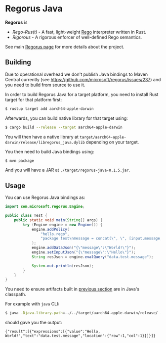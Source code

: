 # Regorus Java

**Regorus** is

  - *Rego*-*Rus(t)*  - A fast, light-weight [Rego](https://www.openpolicyagent.org/docs/latest/policy-language/)
   interpreter written in Rust.
  - *Rigorous* - A rigorous enforcer of well-defined Rego semantics.

See main [Regorus page](https://github.com/microsoft/regorus) for more details about the project.

## Building

Due to operational overhead we don't publish Java bindings to Maven Central
currently (see https://github.com/microsoft/regorus/issues/237) and you need to build from source to use it.

In order to build Regorus Java for a target platform, you need to install Rust target for that platform first:
```bash
$ rustup target add aarch64-apple-darwin
```

Afterwards, you can build native library for that target using:
```bash
$ cargo build --release --target aarch64-apple-darwin
```

You will then have a native library at `target/aarch64-apple-darwin/release/libregorus_java.dylib` depending on your target.

You then need to build Java bindings using:
```bash
$ mvn package
```

And you will have a JAR at `./target/regorus-java-0.1.5.jar`.

## Usage

You can use Regorus Java bindings as:

```java
import com.microsoft.regorus.Engine;

public class Test {
    public static void main(String[] args) {
        try (Engine engine = new Engine()) {
            engine.addPolicy(
                "hello.rego",
                "package test\nmessage = concat(\", \", [input.message, data.message])"
            );
            engine.addDataJson("{\"message\":\"World!\"}");
            engine.setInputJson("{\"message\":\"Hello\"}");
            String resJson = engine.evalQuery("data.test.message");

            System.out.println(resJson);
        }
    }
}
```

You need to ensure artifacts built in [previous section](#building) are in Java's classpath.

For example with `java` CLI:
```bash
$ java -Djava.library.path=../../target/aarch64-apple-darwin/release/ -cp target/regorus-java-0.1.5.jar Test.java
```

should gave you the output:
```
{"result":[{"expressions":[{"value":"Hello, World!","text":"data.test.message","location":{"row":1,"col":1}}]}]}
```
